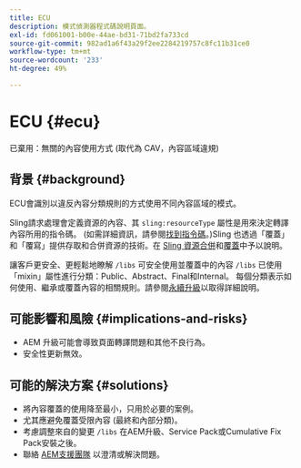 ```yaml
---
title: ECU
description: 模式偵測器程式碼說明頁面。
exl-id: fd061001-b00e-44ae-bd31-71bd2fa733cd
source-git-commit: 982ad1a6f43a29f2ee2284219757c8fc11b31ce0
workflow-type: tm+mt
source-wordcount: '233'
ht-degree: 49%

---
```


# ECU {#ecu}

已棄用：無關的內容使用方式 (取代為 CAV，內容區域違規)

## 背景 {#background}

ECU會識別以違反內容分類規則的方式使用不同內容區域的模式。

Sling請求處理會定義資源的內容、其 `sling:resourceType` 屬性是用來決定轉譯內容所用的指令碼。 (如需詳細資訊，請參閱[找到指令碼](https://experienceleague.adobe.com/en/docs/experience-manager-65/content/implementing/developing/introduction/the-basics#locating-the-script)。)Sling 也透過「覆蓋」和「覆寫」提供存取和合併資源的技術。在 [Sling 資源合併](https://experienceleague.adobe.com/en/docs/experience-manager-65/content/implementing/developing/platform/sling-resource-merger)和[覆蓋](https://experienceleague.adobe.com/en/docs/experience-manager-65/content/implementing/developing/platform/overlays)中予以說明。

讓客戶更安全、更輕鬆地瞭解 `/libs` 可安全使用並覆蓋中的內容 `/libs` 已使用「mixin」屬性進行分類：Public、Abstract、Final和Internal。 每個分類表示如何使用、繼承或覆蓋內容的相關規則。請參閱[永續升級](https://experienceleague.adobe.com/en/docs/experience-manager-65/content/implementing/deploying/upgrading/sustainable-upgrades)以取得詳細說明。

## 可能影響和風險 {#implications-and-risks}

* AEM 升級可能會導致頁面轉譯問題和其他不良行為。
* 安全性更新無效。

## 可能的解決方案 {#solutions}

* 將內容覆蓋的使用降至最小，只用於必要的案例。
* 尤其應避免覆蓋受限內容 (最終和內部分類)。
* 考慮調整來自的變更 `/libs` 在AEM升級、Service Pack或Cumulative Fix Pack安裝之後。
* 聯絡 [AEM支援團隊](https://helpx.adobe.com/tw/enterprise/using/support-for-experience-cloud.html) 以澄清或解決問題。
